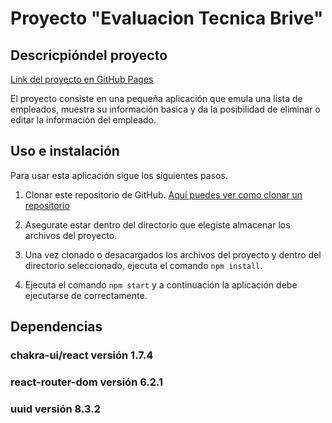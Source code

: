 # Proyecto "Evaluacion Tecnica Brive"

## Descricpióndel proyecto
[Link del proyecto en GitHub Pages](https://betosandoval.github.io/Brive-test/)

El proyecto consiste en una pequeña aplicación que emula una lista de empleados, muestra su información basica y da la posibilidad de eliminar o editar la información del empleado.

## Uso e instalación
Para usar esta aplicación sigue los siguientes pasos.

1. Clonar este repositorio de GitHub. [Aquí puedes ver como clonar un repositorio](https://docs.github.com/es/repositories/creating-and-managing-repositories/cloning-a-repository)

2. Asegurate estar dentro del directorio que elegiste almacenar los archivos del proyecto.

3. Una vez clonado o desacargados los archivos del proyecto y dentro del directorio seleccionado, ejecuta el comando ```npm install```.

4. Ejecuta el comando ```npm start``` y a continuación la aplicación debe ejecutarse de correctamente.

## Dependencias

### chakra-ui/react versión 1.7.4
### react-router-dom versión 6.2.1
### uuid versión 8.3.2
